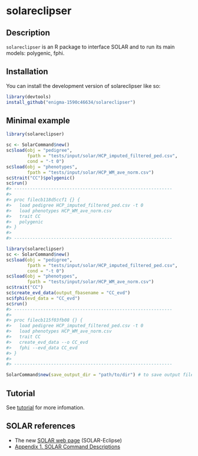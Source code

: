 
<!-- README.md is generated from README.Rmd. Please edit that file -->

# solareclipser

<!-- badges: start -->

<!-- badges: end -->

## Description

`solareclipser` is an R package to interface SOLAR and to run its main
models: polygenic, fphi.

## Installation

You can install the development version of solareclipser like so:

``` r
library(devtools)
install_github("enigma-1590c46634/solareclipser")
```

## Minimal example

``` r
library(solareclipser)

sc <- SolarCommand$new()
sc$load(obj = "pedigree",
        fpath = "tests/input/solar/HCP_imputed_filtered_ped.csv",
        cond = "-t 0")
sc$load(obj = "phenotypes",
        fpath = "tests/input/solar/HCP_WM_ave_norm.csv")
sc$trait("CC")$polygenic()
sc$run()
#> ------------------------------------------------------------
#> 
#> proc filecb118d5ccf1 {} {
#>   load pedigree HCP_imputed_filtered_ped.csv -t 0
#>   load phenotypes HCP_WM_ave_norm.csv
#>   trait CC
#>   polygenic
#> }
#> 
#> ------------------------------------------------------------
```

``` r
library(solareclipser)
sc <- SolarCommand$new()
sc$load(obj = "pedigree",
        fpath = "tests/input/solar/HCP_imputed_filtered_ped.csv",
        cond = "-t 0")
sc$load(obj = "phenotypes",
        fpath = "tests/input/solar/HCP_WM_ave_norm.csv")
sc$trait("CC")
sc$create_evd_data(output_fbasename = "CC_evd")
sc$fphi(evd_data = "CC_evd")
sc$run()
#> ------------------------------------------------------------
#> 
#> proc filecb115f03fb08 {} {
#>   load pedigree HCP_imputed_filtered_ped.csv -t 0
#>   load phenotypes HCP_WM_ave_norm.csv
#>   trait CC
#>   create_evd_data --o CC_evd
#>   fphi --evd_data CC_evd
#> }
#> 
#> ------------------------------------------------------------
```

``` r
SolarCommand$new(save_output_dir = "path/to/dir") # to save output files
```

## Tutorial

See [tutorial](inst/doc/tutorial.md) for more infomation.

## SOLAR references

  - The new [SOLAR web page](https://solar-eclipse-genetics.org/)
    (SOLAR-Eclipse)
  - [Appendix 1. SOLAR Command
    Descriptions](http://helix.nih.gov/Documentation/solar-6.6.2-doc/91.appendix_1_text.html)
